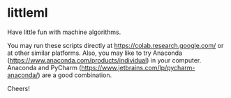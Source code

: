 # littleml

Have little fun with machine algorithms.

You may run these scripts directly at https://colab.research.google.com/ or at other similar platforms. Also, you may like to try Anaconda (https://www.anaconda.com/products/individual) in your computer. Anaconda and PyCharm (https://www.jetbrains.com/lp/pycharm-anaconda/) are a good combination.

Cheers!
